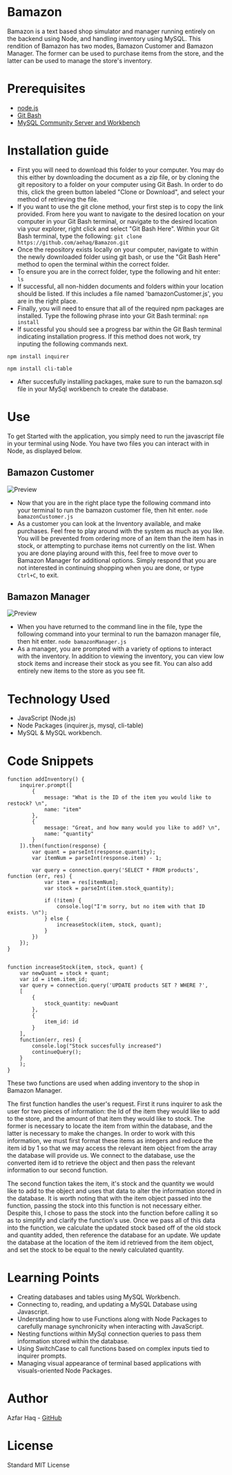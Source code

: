 # Bamazon
Bamazon is a text based shop simulator and manager running entirely on the backend using Node, and handling inventory using MySQL. This rendition of Bamazon has two modes, Bamazon Customer and Bamazon Manager. The former can be used to purchase items from the store, and the latter can be used to manage the store's inventory.

# Prerequisites
- [node.js](https://nodejs.org/en/)
- [Git Bash](https://git-scm.com/downloads)
- [MySQL Community Server and Workbench](https://dev.mysql.com/downloads/mysql/)

# Installation guide
- First you will need to download this folder to your computer. You may do this either by downloading the document as a zip file, or by cloning the git repository to a folder on your computer using Git Bash. In order to do this, click the green button labeled "Clone or Download", and select your method of retrieving the file.
- If you want to use the git clone method, your first step is to copy the link provided. From here you want to navigate to the desired location on your computer in your Git Bash terminal, or navigate to the desired location via your explorer, right click and select "Git Bash Here". Within your Git Bash terminal, type the following: 
`git clone https://github.com/aehaq/Bamazon.git`
- Once the repository exists locally on your computer, navigate to within the newly downloaded folder using git bash, or use the "Git Bash Here" method to open the terminal within the correct folder.
- To ensure you are in the correct folder, type the following and hit enter: 
`ls`
- If successful, all non-hidden documents and folders within your location should be listed. If this includes a file named 'bamazonCustomer.js', you are in the right place.
- Finally, you will need to ensure that all of the required npm packages are installed. Type the following phrase into your Git Bash terminal: 
`npm install`
- If successful you should see a progress bar within the Git Bash terminal indicating installation progress. If this method does not work, try inputing the following commands next.

`npm install inquirer`

`npm install cli-table`
- After succesfully installing packages, make sure to run the bamazon.sql file in your MySql workbench to create the database.

# Use
To get Started with the application, you simply need to run the javascript file in your terminal using Node. You have two files you can interact with in Node, as displayed below.

## Bamazon Customer
![Preview](assets/images/preview1.PNG)
- Now that you are in the right place type the following command into your terminal to run the bamazon customer file, then hit enter.
`node bamazonCustomer.js`
- As a customer you can look at the Inventory available, and make purchases. Feel free to play around with the system as much as you like. You will be prevented from ordering more of an item than the item has in stock, or attempting to purchase items not currently on the list. When you are done playing around with this, feel free to move over to Bamazon Manager for additional options. Simply respond that you are not interested in continuing shopping when you are done, or type `Ctrl+C`, to exit.

## Bamazon Manager
![Preview](assets/images/preview2.PNG)
- When you have returned to the command line in the file, type the following command into your terminal to run the bamazon manager file, then hit enter.
`node bamazonManager.js`
- As a manager, you are prompted with a variety of options to interact with the inventory. In addition to viewing the inventory, you can view low stock items and increase their stock as you see fit. You can also add entirely new items to the store as you see fit.

# Technology Used
- JavaScript (Node.js)
- Node Packages (inquirer.js, mysql, cli-table)
- MySQL & MySQL workbench.

# Code Snippets
```
function addInventory() {
    inquirer.prompt([
        {
            message: "What is the ID of the item you would like to restock? \n",
            name: "item"
        },
        {
            message: "Great, and how many would you like to add? \n",
            name: "quantity"
        }
    ]).then(function(response) {
        var quant = parseInt(response.quantity);
        var itemNum = parseInt(response.item) - 1;

        var query = connection.query('SELECT * FROM products', function (err, res) {
            var item = res[itemNum];
            var stock = parseInt(item.stock_quantity);
    
            if (!item) {
                console.log("I'm sorry, but no item with that ID exists. \n");
            } else {
                increaseStock(item, stock, quant);
            }
        })
    });
}


function increaseStock(item, stock, quant) {
    var newQuant = stock + quant;
    var id = item.item_id;
    var query = connection.query('UPDATE products SET ? WHERE ?',
    [
        {
            stock_quantity: newQuant
        },
        {
            item_id: id
        }
    ],
    function(err, res) {
        console.log("Stock succesfully increased")
        continueQuery();
    }
    );
}
```
These two functions are used when adding inventory to the shop in Bamazon Manager. 

The first function handles the user's request. First it runs inquirer to ask the user for two pieces of information: the Id of the item they would like to add to the store, and the amount of that item they would like to stock. The former is necessary to locate the item from within the database, and the latter is necessary to make the changes. In order to work with this information, we must first format these items as integers and reduce the item id by 1 so that we may access the relevant item object from the array the database will provide us. We connect to the database, use the converted item id to retrieve the object and then pass the relevant information to our second function.

The second function takes the item, it's stock and the quantity we would like to add to the object and uses that data to alter the information stored in the database. It is worth noting that with the item object passed into the function, passing the stock into this function is not necessary either. Despite this, I chose to pass the stock into the function before calling it so as to simplify and clarify the function's use. Once we pass all of this data into the function, we calculate the updated stock based off of the old stock and quantity added, then reference the database for an update. We update the database at the location of the item id retrieved from the item object, and set the stock to be equal to the newly calculated quantity.

# Learning Points
- Creating databases and tables using MySQL Workbench.
- Connecting to, reading, and updating a MySQL Database using Javascript.
- Understanding how to use Functions along with Node Packages to carefully manage synchronicity when interacting with JavaScript.
- Nesting functions within MySql connection queries to pass them information stored within the database.
- Using SwitchCase to call functions based on complex inputs tied to inquirer prompts.
- Managing visual appearance of terminal based applications with visuals-oriented Node Packages.

# Author 
Azfar Haq - [GitHub](https://github.com/aehaq)

# License
Standard MIT License